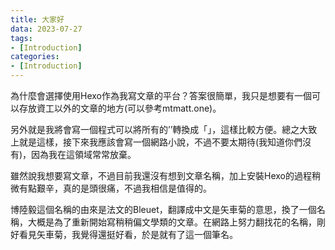 ```yaml
---
title: 大家好
data: 2023-07-27
tags: 
- [Introduction]
categories: 
- [Introduction]
---
```


為什麼會選擇使用Hexo作為我寫文章的平台？答案很簡單，我只是想要有一個可以存放資工以外的文章的地方(可以參考mtmatt.one)。

<!-- more -->

另外就是我將會寫一個程式可以將所有的’’轉換成「」，這樣比較方便。總之大致上就是這樣，接下來我應該會寫一個網路小說，不過不要太期待(我知道你們沒有)，因為我在這領域常常放棄。

雖然說我想要寫文章，不過目前我還沒有想到文章名稱，加上安裝Hexo的過程稍微有點艱辛，真的是頭很痛，不過我相信是值得的。

博陸毅這個名稱的由來是法文的Bleuet，翻譯成中文是矢車菊的意思，換了一個名稱，大概是為了重新開始寫稍稍偏文學類的文章。在網路上努力翻找花的名稱，剛好看見矢車菊，我覺得還挺好看，於是就有了這一個筆名。